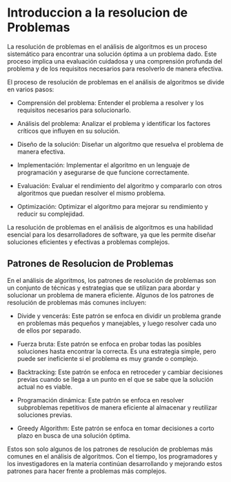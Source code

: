 # Introduccion a la resolucion de Problemas

La resolución de problemas en el análisis de algoritmos es un proceso sistemático para encontrar una solución óptima a un problema dado. Este proceso implica una evaluación cuidadosa y una comprensión profunda del problema y de los requisitos necesarios para resolverlo de manera efectiva.

El proceso de resolución de problemas en el análisis de algoritmos se divide en varios pasos:

* Comprensión del problema: Entender el problema a resolver y los requisitos necesarios para solucionarlo.

* Análisis del problema: Analizar el problema y identificar los factores críticos que influyen en su solución.

* Diseño de la solución: Diseñar un algoritmo que resuelva el problema de manera efectiva.

* Implementación: Implementar el algoritmo en un lenguaje de programación y asegurarse de que funcione correctamente.

* Evaluación: Evaluar el rendimiento del algoritmo y compararlo con otros algoritmos que puedan resolver el mismo problema.

* Optimización: Optimizar el algoritmo para mejorar su rendimiento y reducir su complejidad.

La resolución de problemas en el análisis de algoritmos es una habilidad esencial para los desarrolladores de software, ya que les permite diseñar soluciones eficientes y efectivas a problemas complejos.

## Patrones de Resolucion de Problemas

En el análisis de algoritmos, los patrones de resolución de problemas son un conjunto de técnicas y estrategias que se utilizan para abordar y solucionar un problema de manera eficiente. Algunos de los patrones de resolución de problemas más comunes incluyen:

* Divide y vencerás: Este patrón se enfoca en dividir un problema grande en problemas más pequeños y manejables, y luego resolver cada uno de ellos por separado.

* Fuerza bruta: Este patrón se enfoca en probar todas las posibles soluciones hasta encontrar la correcta. Es una estrategia simple, pero puede ser ineficiente si el problema es muy grande o complejo.

* Backtracking: Este patrón se enfoca en retroceder y cambiar decisiones previas cuando se llega a un punto en el que se sabe que la solución actual no es viable.

* Programación dinámica: Este patrón se enfoca en resolver subproblemas repetitivos de manera eficiente al almacenar y reutilizar soluciones previas.

* Greedy Algorithm: Este patrón se enfoca en tomar decisiones a corto plazo en busca de una solución óptima.

Estos son solo algunos de los patrones de resolución de problemas más comunes en el análisis de algoritmos. Con el tiempo, los programadores y los investigadores en la materia continúan desarrollando y mejorando estos patrones para hacer frente a problemas más complejos.
